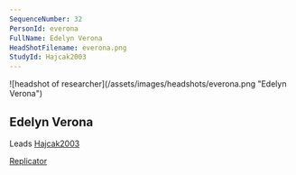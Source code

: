```yaml
---
SequenceNumber: 32
PersonId: everona
FullName: Edelyn Verona
HeadShotFilename: everona.png
StudyId: Hajcak2003
---
```

<a name="everona">
![headshot of researcher](/assets/images/headshots/everona.png "Edelyn Verona")

## Edelyn Verona



Leads [Hajcak2003](/replications/#Hajcak2003)



[Replicator]("replicator")